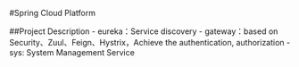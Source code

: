 #Spring Cloud Platform

   ##Project Description
        - eureka：Service discovery
        - gateway：based on Security、Zuul、Feign、Hystrix，Achieve the authentication, authorization
        - sys: System Management Service

